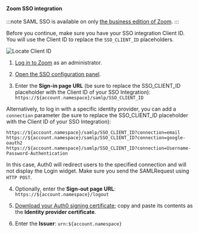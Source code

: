 #### Zoom SSO integration

:::note
SAML SSO is available on only [the business edition of Zoom](http://zoom.us/pricing).
:::

Before you continue, make sure you have your SSO integration Client ID. You will use the Client ID to replace the `SSO_CLIENT_ID` placeholders.

![Locate Client ID](https://auth0.com/docs/media/articles/dashboard/sso-integrations/dashboard-integrations-sso-create_view-tutorial.png)

1. [Log in to Zoom](https://zoom.us/) as an administrator.

2. [Open the SSO configuration panel](https://zoom.us/account/sso).

3. Enter the **Sign-in page URL** (be sure to replace the SSO_CLIENT_ID placeholder with the Client ID of your SSO Integration):
`https://${account.namespace}/samlp/SSO_CLIENT_ID`

Alternatively, to log in with a specific identity provider, you can add a `connection` parameter (be sure to replace the SSO_CLIENT_ID placeholder with the Client ID of your SSO Integration):

```text
https://${account.namespace}/samlp/SSO_CLIENT_ID?connection=email
https://${account.namespace}/samlp/SSO_CLIENT_ID?connection=google-oauth2
https://${account.namespace}/samlp/SSO_CLIENT_ID?connection=Username-Password-Authentication
```

In this case, Auth0 will redirect users to the specified connection and will not display the Login widget. Make sure you send the SAMLRequest using `HTTP POST`.

4. Optionally, enter the **Sign-out page URL**:
`https://${account.namespace}/logout`

5. [Download your Auth0 signing certificate](https://${account.namespace}/pem); copy and paste its contents as the **Identity provider certificate**.

6. Enter the **Issuer**:
`urn:${account.namespace}`

